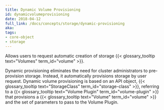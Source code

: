 ```yaml
---
title: Dynamic Volume Provisioning
id: dynamicvolumeprovisioning
date: 2018-04-12
full_link: /docs/concepts/storage/dynamic-provisioning
aka: 
tags:
- core-object
- storage 
---
```

 Allows users to request automatic creation of storage  {{< glossary_tooltip text="Volumes" term_id="volume" >}}.

<!--more--> 

Dynamic provisioning eliminates the need for cluster administrators to pre-provision storage. Instead, it automatically provisions storage by user request. Dynamic volume provisioning is based on an API object, {{< glossary_tooltip text="StorageClass" term_id="storage-class" >}}, referring to a {{< glossary_tooltip text="Volume Plugin" term_id="volume-plugin" >}} that provisions a {{< glossary_tooltip text="Volume" term_id="volume" >}} and the set of parameters to pass to the Volume Plugin.

